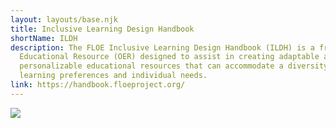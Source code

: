 ```yaml
---
layout: layouts/base.njk
title: Inclusive Learning Design Handbook
shortName: ILDH
description: The FLOE Inclusive Learning Design Handbook (ILDH) is a free Open
  Educational Resource (OER) designed to assist in creating adaptable and
  personalizable educational resources that can accommodate a diversity of
  learning preferences and individual needs.
link: https://handbook.floeproject.org/
---
```

![](/media/ildh-logo.gif)